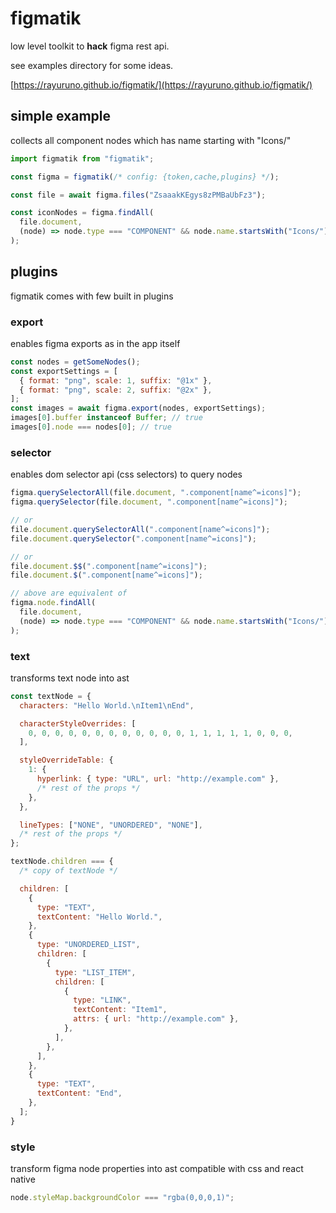 # figmatik

low level toolkit to **hack** figma rest api.

see examples directory for some ideas.

[https://rayuruno.github.io/figmatik/](https://rayuruno.github.io/figmatik/)

## simple example

collects all component nodes which has name starting with "Icons/"

```js
import figmatik from "figmatik";

const figma = figmatik(/* config: {token,cache,plugins} */);

const file = await figma.files("ZsaaakKEgys8zPMBaUbFz3");

const iconNodes = figma.findAll(
  file.document,
  (node) => node.type === "COMPONENT" && node.name.startsWith("Icons/")
);
```

## plugins

figmatik comes with few built in plugins

### export

enables figma exports as in the app itself

```js
const nodes = getSomeNodes();
const exportSettings = [
  { format: "png", scale: 1, suffix: "@1x" },
  { format: "png", scale: 2, suffix: "@2x" },
];
const images = await figma.export(nodes, exportSettings);
images[0].buffer instanceof Buffer; // true
images[0].node === nodes[0]; // true
```

### selector

enables dom selector api (css selectors) to query nodes

```js
figma.querySelectorAll(file.document, ".component[name^=icons]");
figma.querySelector(file.document, ".component[name^=icons]");

// or
file.document.querySelectorAll(".component[name^=icons]");
file.document.querySelector(".component[name^=icons]");

// or
file.document.$$(".component[name^=icons]");
file.document.$(".component[name^=icons]");

// above are equivalent of
figma.node.findAll(
  file.document,
  (node) => node.type === "COMPONENT" && node.name.startsWith("Icons/")
);
```

### text

transforms text node into ast

```js
const textNode = {
  characters: "Hello World.\nItem1\nEnd",

  characterStyleOverrides: [
    0, 0, 0, 0, 0, 0, 0, 0, 0, 0, 0, 0, 1, 1, 1, 1, 1, 0, 0, 0,
  ],

  styleOverrideTable: {
    1: {
      hyperlink: { type: "URL", url: "http://example.com" },
      /* rest of the props */
    },
  },

  lineTypes: ["NONE", "UNORDERED", "NONE"],
  /* rest of the props */
};

textNode.children === {
  /* copy of textNode */

  children: [
    {
      type: "TEXT",
      textContent: "Hello World.",
    },
    {
      type: "UNORDERED_LIST",
      children: [
        {
          type: "LIST_ITEM",
          children: [
            {
              type: "LINK",
              textContent: "Item1",
              attrs: { url: "http://example.com" },
            },
          ],
        },
      ],
    },
    {
      type: "TEXT",
      textContent: "End",
    },
  ];
}
```

### style

transform figma node properties into ast compatible with css and react native

```js
node.styleMap.backgroundColor === "rgba(0,0,0,1)";
```
